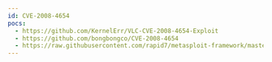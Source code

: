 ```yaml
---
id: CVE-2008-4654
pocs:
  - https://github.com/KernelErr/VLC-CVE-2008-4654-Exploit
  - https://github.com/bongbongco/CVE-2008-4654
  - https://raw.githubusercontent.com/rapid7/metasploit-framework/master/modules/exploits/windows/fileformat/videolan_tivo.rb
---
```

